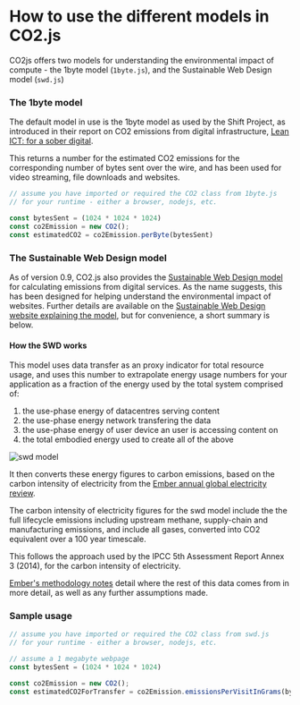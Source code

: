 # How to use the different models in CO2.js

CO2js offers two models for understanding the environmental impact of compute - the 1byte model (`1byte.js`), and the Sustainable Web Design model (`swd.js`)

### The 1byte model

The default model in use is the 1byte model as used by the Shift Project, as introduced in their report on CO2 emissions from digital infrastructure, [Lean ICT: for a sober digital][soberDigital].

This returns a number for the estimated CO2 emissions for the corresponding number of bytes sent over the wire, and has been used for video streaming, file downloads and websites.

```js
// assume you have imported or required the CO2 class from 1byte.js
// for your runtime - either a browser, nodejs, etc.

const bytesSent = (1024 * 1024 * 1024)
const co2Emission = new CO2();
const estimatedCO2 = co2Emission.perByte(bytesSent)
```


### The Sustainable Web Design model

As of version 0.9, CO2.js also provides the  [Sustainable Web Design model][swd] for calculating emissions from digital services. As the name suggests, this has been designed for helping understand the environmental impact of websites. Further details are available on the [Sustainable Web Design website explaining the model](https://sustainablewebdesign.org/calculating-digital-emissions/), but for convenience, a short summary is below.

#### How the SWD works

This model uses data transfer as an proxy indicator for total resource usage, and uses this number to extrapolate energy usage numbers for your application as a fraction of the energy used by the total system comprised of:

1. the use-phase energy of datacentres serving content
2. the use-phase energy network transfering the data
3. the use-phase energy of user device an user is accessing content on
4. the total embodied energy used to create all of the above

![swd model](../images/swd-energy-usage.png)

It then converts these energy figures to carbon emissions, based on the carbon intensity of electricity from the [Ember annual global electricity review][Ember-annual-global-electricity-review].

The carbon intensity of electricity figures for the swd model include the the full lifecycle emissions including upstream methane, supply-chain and manufacturing emissions, and include all gases, converted into CO2 equivalent over a 100 year timescale.

This follows the approach used by the IPCC 5th Assessment Report Annex 3 (2014), for the carbon intensity of electricity.

[Ember's methodology notes][ember-methodology] detail where the rest of this data comes from in more detail, as well as any further assumptions made.


[ember-methodology]: https://ember-climate.org/app/uploads/2022/03/GER22-Methodology.pdf

[Ember-annual-global-electricity-review]: https://ember-climate.org/insights/research/european-electricity-review-2022/




### Sample usage

```js
// assume you have imported or required the CO2 class from swd.js
// for your runtime - either a browser, nodejs, etc.

// assume a 1 megabyte webpage
const bytesSent = (1024 * 1024 * 1024)

const co2Emission = new CO2();
const estimatedCO2ForTransfer = co2Emission.emissionsPerVisitInGrams(bytesSent)
```

[soberDigital]: https://theshiftproject.org/en/lean-ict-2/
[swd]: https://sustainablewebdesign.org/calculating-digital-emissions
